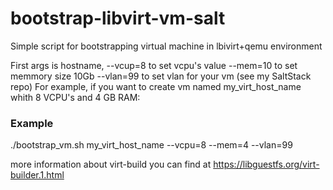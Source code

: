 # bootstrap-libvirt-vm-salt

Simple script for bootstrapping virtual machine in lbivirt+qemu environment

First args is hostname,
--vcup=8 to set vcpu's value
--mem=10 to set memmory size 10Gb
--vlan=99 to set vlan for your vm (see my SaltStack repo)
For example, if you want to create vm named my_virt_host_name whith 8 VCPU's and 4 GB RAM:

### Example

./bootstrap_vm.sh my_virt_host_name --vcpu=8 --mem=4 --vlan=99

more information about virt-build you can find at https://libguestfs.org/virt-builder.1.html
